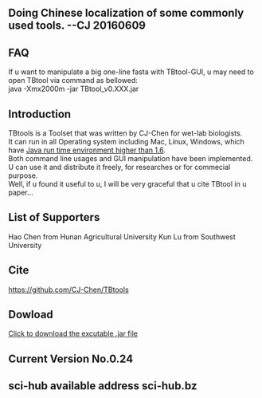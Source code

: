 ##
## Doing Chinese localization of some commonly used tools. --CJ 20160609
##
## FAQ  
If u want to manipulate a big one-line fasta with TBtool-GUI, u may need to open TBtool via command as bellowed:  
java -Xmx2000m -jar TBtool_v0.XXX.jar
## Introduction
TBtools is a Toolset that was written by CJ-Chen for wet-lab biologists.  
It can run in all Operating system including Mac, Linux, Windows, which have [Java run time environment higher than 1.6](http://www.oracle.com/technetwork/java/javase/downloads/jre8-downloads-2133155.html).     
Both command line usages and GUI manipulation have been implemented.    
U can use it and distribute it freely, for researches or for commecial purpose.    
Well, if u found it useful to u, I will be very graceful that u cite TBtool in u paper...    
## List of Supporters
Hao Chen from Hunan Agricultural University
Kun Lu from Southwest University
## Cite
https://github.com/CJ-Chen/TBtools    
## Dowload
[Click to download the excutable .jar file](https://github.com/CJ-Chen/TBtools/archive/master.zip)
## Current Version No.0.24
## sci-hub available address sci-hub.bz
